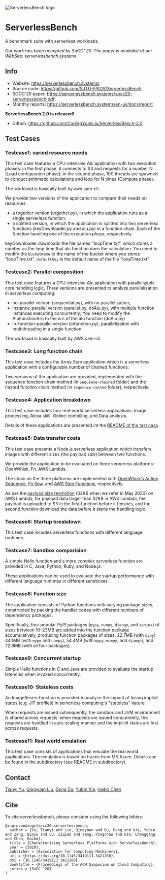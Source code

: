 ![ServerlessBench logo](logo.png)
## <!-- render a nicely looking grey line to separate the logo from the content  -->
# ServerlessBench

A benchmark suite with serverless workloads.

*Our work has been accepted by SoCC' 20. The paper is available at our WebSite: serverlessbench.systems*

## Info

* Website: https://serverlessbench.systems/
* Source code: https://github.com/SJTU-IPADS/ServerlessBench
* SOCC'20 paper: https://serverlessbench.systems/socc20-serverlessbench.pdf
* Monthly reports: https://serverlessbench.systems/en-us/docs/report


**ServerlessBench 2.0 is released!**
* Github: https://github.com/CodingYuanLiu/ServerlessBench-2.0

## Test Cases

### Testcase1: varied resource needs
This test case features a CPU-intensive Alu application with two execution phases:
in the first phase, it connects to S3 and requests for a number N (Load configuration phase);
in the second phase, 100 threads are spawned to conduct arithmetic calculations and loop for N times (Compute phase).

The workload is basically built by aws sam-cli.

We provide two versions of the application to compare their needs on resources:

* a together version (together.py), in which the application runs as a single serverless function;
* a splitted version, in which the application is splitted into two serverless functions (keyDownloader.py and alu.py) in a function chain. Each of the function handling one of the execution phase, respectively.

keyDownloader downloads the file named "loopTime.txt", which stores a number as the loop time that alu function does the calculation. You need to modify the `bucketName` to the name of the bucket where you stores "loopTime.txt". `defaultKey` is the default name of the file "loopTime.txt"

### Testcase2: Parallel composition
This test case features a CPU-intensive Alu application with parallelizable core handling logic.
Three versions are presented to analyze parallelization in serverless computing:

* no-parallel version (sequential.py), with no parallelization;
* instance-parallel version (parallel.py, doAlu.py), with multiple function instances executing concurrently; You need to modify the AluFunctionArn to the arn of the alu function (doAlu.py)
* in-function-parallel version (infunction.py), parallelization with multithreading in a single function.

The workload is basically built by AWS sam-cli

### Testcase3: Long function chain
This test case includes the Array Sum application which is a serverless application with a configurable number of chained functions.

Two versions of the application are provided, implemented with the sequence function chain method (in `Sequence-chained` folder) and the nested function chain method (in `Sequence-nested` folder), respectively.

### Testcase4: Application breakdown
This test case includes four real-world serverless applications: Image processing, Alexa skill, Online-compiling, and Data analysis.

Details of these applications are presented int the [README of the test case](Testcase4-Application-breakdown/README.md).

### Testcase5: Data transfer costs
This test case presents a Node.js serverless application which transfers images with different sizes (the payload size) between two functions.

We provide the application to be evaluated on three serverless platforms: OpenWhisk, Fn, AWS Lambda.

The chain on the three platforms are implemented with [OpenWhisk’s Action Sequence](https://github.com/apache/openwhisk/blob/master/docs/actions.md), [Fn flow](https://github.com/fnproject/flow), and [AWS Step Functions](https://aws.amazon.com/step-functions/), respectively.

As per the [payload size restriction](https://docs.aws.amazon.com/step-functions/latest/dg/avoid-exec-failures.html) (32KB when we refer in May 2020) on AWS Lambda, for payload data larger than 32KB in AWS Lambda, the payload is uploaded to S3 in the first function before it finishes, and the second function download the data before it starts the handling logic.

### Testcase6: Startup breakdown
This test case includes serverless functions with different language runtimes.


### Testcase7: Sandbox comparision
A simple Hello function and a more complex serverless function are provided in C, Java, Python, Ruby, and Node.js.

These applications can be used to evaluate the startup performance with different language runtimes in different sandboxes.

### Testcase8: Function size
The application consists of Python functions with varying package sizes, constructed by packing the handler codes with different numbers of dependency packages.

Specifically, four popular PyPI packages (`mypy`, `numpy`, `django`, and `sphinx`) of sizes between 10–23MB are added into the function package accumulatively, producing function packages of sizes: 22.7MB (with `mypy`), 44.1MB (with `mypy` and `numpy`), 54.4MB (with `mypy`, `numpy`, and `django`), and 72.6MB (with all four packages).

### Testcase9: Concurrent startup
Simple Hello functions in C and Java are provided to evaluate the startup latencies when invoked concurrently.

### Testcase10: Stateless costs
An ImageResize function is provided to analyze the impact of losing implicit states (e.g. JIT profiles) in serverless computing's "stateless" nature.

When requests are issued subsequently, the sandbox and JVM environment is shared across requests;
when requests are issued concurrently, the requests are handled in auto-scaling manner and the implicit states are lost across requests.

### Testcase11: Real world emulation
This test case consists of applications that emulate the real world applications.
The emulation is based on traces from MS Azure.
Details can be found in the subdirectory (see README in subdirectory).

## Contact

[Tianyi Yu](https://serverlessbench.systems/en-us/docs/developers/developers_dev.html),
[Qingyuan Liu](https://ipads.se.sjtu.edu.cn/zh/pub/members/qingyuan_liu/),
[Dong Du](http://dongd.info/),
[Yubin Xia](http://ipads.se.sjtu.edu.cn/zh/pub/members/yubin_xia/),
[Haibo Chen](https://ipads.se.sjtu.edu.cn/pub/members/haibo_chen).

## Cite

To cite serverlessbench, please consider using the following bibtex:
```
@inproceedings{socc20-serverlessbench,
  author = {Yu, Tianyi and Liu, Qingyuan and Du, Dong and Xia, Yubin and Zang, Binyu and Lu, Ziqian and Yang, Pingchao and Qin, Chenggang and Chen, Haibo},
  title = {Characterizing Serverless Platforms with ServerlessBench},
  year = {2020},
  publisher = {Association for Computing Machinery},
  url = {https://doi.org/10.1145/3419111.3421280},
  doi = {10.1145/3419111.3421280},
  booktitle = {Proceedings of the ACM Symposium on Cloud Computing},
  series = {SoCC '20}
}
```
